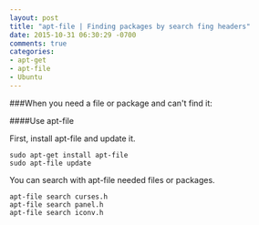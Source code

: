 ```yaml
---
layout: post
title: "apt-file | Finding packages by search fing headers"
date: 2015-10-31 06:30:29 -0700
comments: true
categories: 
- apt-get
- apt-file
- Ubuntu
---
```

###When you need a file or package and can't find it:

####Use apt-file

First, install apt-file and update it.

	sudo apt-get install apt-file
	sudo apt-file update

You can search with apt-file needed files or packages.

	apt-file search curses.h
	apt-file search panel.h
	apt-file search iconv.h

